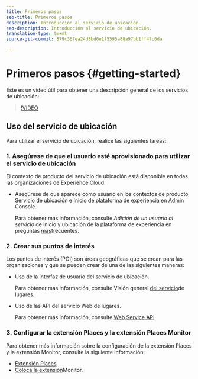 ```yaml
---
title: Primeros pasos
seo-title: Primeros pasos
description: Introducción al servicio de ubicación.
seo-description: Introducción al servicio de ubicación.
translation-type: tm+mt
source-git-commit: 879c367ea24d8bd0e1f5595a88a97bb1ff47c6da

---
```



# Primeros pasos {#getting-started}

Este es un vídeo útil para obtener una descripción general de los servicios de ubicación:

>[!VIDEO](https://www.youtube.com/watch?v=aV6i_ayxWCw)

## Uso del servicio de ubicación

Para utilizar el servicio de ubicación, realice las siguientes tareas:

### 1. Asegúrese de que el usuario esté aprovisionado para utilizar el servicio de ubicación

El contexto de producto del servicio de ubicación está disponible en todas las organizaciones de Experience Cloud.

* Asegúrese de que aparece como usuario en los contextos de producto Servicio de ubicación e Inicio de plataforma de experiencia en Admin Console.

   Para obtener más información, consulte *Adición de un usuario al servicio* de inicio y ubicación de la plataforma de experiencia en preguntas [más](/help/places-gain-access.md)frecuentes.


### 2. Crear sus puntos de interés

Los puntos de interés (POI) son áreas geográficas que se crean para las organizaciones y que se pueden crear de una de las siguientes maneras:

* Uso de la interfaz de usuario del servicio de ubicación.

   Para obtener más información, consulte Visión general [del servicio](/help/poi-mgmt-ui/places-services-overview.md)de lugares.

* Uso de las API del servicio Web de lugares.

   Para obtener más información, consulte [Web Service API](/help/web-service-api/places-web-services.md).


### 3. Configurar la extensión Places y la extensión Places Monitor

Para obtener más información sobre la configuración de la extensión Places y la extensión Monitor, consulte la siguiente información:

* [Extensión Places](/help/places-ext-aep-sdks/places-extension/places-extension.md)
* [Coloca la extensión](/help/places-ext-aep-sdks/places-monitor-extension/places-monitor-extension.md)Monitor.
